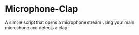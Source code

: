 # Microphone-Clap
A simple script that opens a microphone stream using your main microphone and detects a clap
